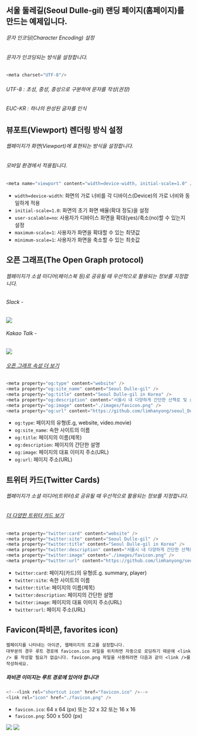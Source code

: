 


## 서울 둘레길(Seoul Dulle-gil) 랜딩 페이지(홈페이지)를 만드는 예제입니다.

###### 문자 인코딩(Character Encoding) 설정
###### 문자가 인코딩되는 방식을 설정합니다.
````c
<meta charset="UTF-8"/>
````

###### UTF-8 : 초성, 중성, 종성으로 구분하여 문자를 작성(권장)
###### EUC-KR : 하나의 완성된 글자를 인식

## 뷰포트(Viewport) 렌더링 방식 설정

######  웹페이지가 화면(Viewport)에 표현되는 방식을 설정합니다.
######  모바일 환경에서 적용됩니다.

````c
<meta name="viewport" content="width=device-width, initial-scale=1.0" />
````
+ ```` width=device-width ````: 화면의 가로 너비를 각 디바이스(Device)의 가로 너비와 동일하게 적용
+ ```` initial-scale=1.0 ````: 화면의 초기 화면 배율(확대 정도)을 설정
+ ```` user-scalable=no ````: 사용자가 디바이스 화면을 확대(yes)/축소(no)할 수 있는지 설정
+ ```` maximum-scale=1 ````: 사용자가 화면을 확대할 수 있는 최댓값
+ ```` minimum-scale=1 ````: 사용자가 화면을 축소할 수 있는 최솟값

## 오픈 그래프(The Open Graph protocol)

###### 웹페이지가 소셜 미디어(페이스북 등)로 공유될 때 우선적으로 활용되는 정보를 지정합니다.
###### Slack -

 <img src="https://github.com/limhanyong/seoul_Dulle-gil/blob/main/images/20230103_10.jpg" />

###### Kakao Talk -

 <img src="https://github.com/limhanyong/seoul_Dulle-gil/blob/main/images/20230103_11.jpg" />

###### <a href="https://ogp.me/">오픈 그래프 속성 더 보기</a>
````c
<meta property="og:type" content="website" />
<meta property="og:site_name" content="Seoul Dulle-gil" />
<meta property="og:title" content="Seoul Dulle-gil in Korea" />
<meta property="og:description" content="서울시 내 다양하게 간단한 산책로 및 산보용으로 된 둘레길이 많이 있습니다." />
<meta property="og:image" content="./images/favicon.png" />
<meta property="og:url" content="https://github.com/limhanyong/seoul_Dulle-gil" />
````

+ ```` og:type ````: 페이지의 유형(E.g, website, video.movie)
+ ```` og:site_name ````: 속한 사이트의 이름
+ ```` og:title ````: 페이지의 이름(제목)
+ ```` og:description ````: 페이지의 간단한 설명
+ ```` og:image ````: 페이지의 대표 이미지 주소(URL)
+ ```` og:url ````: 페이지 주소(URL)

## 트위터 카드(Twitter Cards)

###### 웹페이지가 소셜 미디어(트위터)로 공유될 때 우선적으로 활용되는 정보를 지정합니다.
###### <a href="https://developer.twitter.com/en/docs/twitter-for-websites/cards/guides/getting-started">더 다양한 트위터 카드 보기</a>
````c
<meta property="twitter:card" content="website" />
<meta property="twitter:site" content="Seoul Dulle-gil" />
<meta property="twitter:title" content="Seoul Dulle-gil in Korea" />
<meta property="twitter:description" content="서울시 내 다양하게 간단한 산책로 및 산보용으로 된 둘레길이 많이 있습니다." />
<meta property="twitter:image" content="./images/favicon.png" />
<meta property="twitter:url" content="https://github.com/limhanyong/seoul_Dulle-gil" />
````

+ ```` twitter:card ````: 페이지(카드)의 유형(E.g. summary, player)
+ ```` twitter:site ````: 속한 사이트의 이름
+ ```` twitter:title ````: 페이지의 이름(제목)
+ ```` twitter:description ````: 페이지의 간단한 설명
+ ```` twitter:image ````: 페이지의 대표 이미지 주소(URL)
+ ```` twitter:url ````: 페이지 주소(URL)

## Favicon(파비콘, favorites icon)

```` 
웹페이지를 나타내는 아이콘, 웹페이지의 로고를 설정합니다.
대부분의 경우 루트 경로에 favicon.ico 파일을 위치하면 자동으로 로딩하기 때문에 <link /> 를 작성할 필요가 없습니다. favicon.png 파일을 사용하려면 다음과 같이 <link />를 작성하세요.
````

##### 파비콘 이미지는 루트 경로에 있어야 합니다!

````c
<!--<link rel="shortcut icon" href="favicon.ico" />-->
<link rel="icon" href="./favicon.png" />
````
+ ```` favicon.ico ````: 64 x 64 (px) 또는 32 x 32 또는 16 x 16
+ ```` favicon.png ````: 500 x 500 (px)

 <img src="https://github.com/limhanyong/seoul_Dulle-gil/blob/main/images/favicon.ico" />
  <img src="https://github.com/limhanyong/seoul_Dulle-gil/blob/main/images/favicon.png" />



